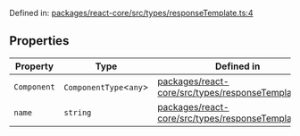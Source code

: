 Defined in: [packages/react-core/src/types/responseTemplate.ts:4](https://github.com/thesysdev/crayon/blob/98ce97833eb11214d1a262c86636536d46fccc04/js/packages/react-core/src/types/responseTemplate.ts#L4)

## Properties

| Property                           | Type                     | Defined in                                                                                                                                                                                       |
| ---------------------------------- | ------------------------ | ------------------------------------------------------------------------------------------------------------------------------------------------------------------------------------------------ |
| <a id="component"></a> `Component` | `ComponentType`\<`any`\> | [packages/react-core/src/types/responseTemplate.ts:6](https://github.com/thesysdev/crayon/blob/98ce97833eb11214d1a262c86636536d46fccc04/js/packages/react-core/src/types/responseTemplate.ts#L6) |
| <a id="name"></a> `name`           | `string`                 | [packages/react-core/src/types/responseTemplate.ts:5](https://github.com/thesysdev/crayon/blob/98ce97833eb11214d1a262c86636536d46fccc04/js/packages/react-core/src/types/responseTemplate.ts#L5) |
